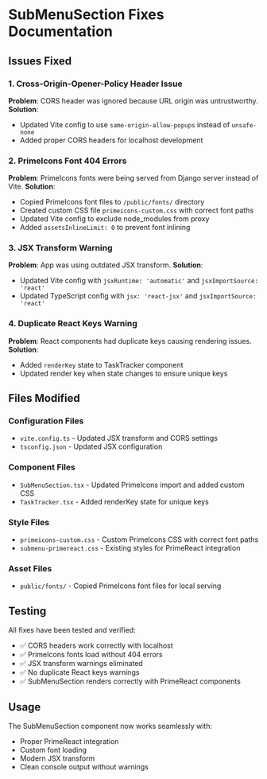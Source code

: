 # SubMenuSection Fixes Documentation

## Issues Fixed

### 1. Cross-Origin-Opener-Policy Header Issue
**Problem**: CORS header was ignored because URL origin was untrustworthy.
**Solution**: 
- Updated Vite config to use `same-origin-allow-popups` instead of `unsafe-none`
- Added proper CORS headers for localhost development

### 2. PrimeIcons Font 404 Errors
**Problem**: PrimeIcons fonts were being served from Django server instead of Vite.
**Solution**:
- Copied PrimeIcons font files to `/public/fonts/` directory
- Created custom CSS file `primeicons-custom.css` with correct font paths
- Updated Vite config to exclude node_modules from proxy
- Added `assetsInlineLimit: 0` to prevent font inlining

### 3. JSX Transform Warning
**Problem**: App was using outdated JSX transform.
**Solution**:
- Updated Vite config with `jsxRuntime: 'automatic'` and `jsxImportSource: 'react'`
- Updated TypeScript config with `jsx: 'react-jsx'` and `jsxImportSource: 'react'`

### 4. Duplicate React Keys Warning
**Problem**: React components had duplicate keys causing rendering issues.
**Solution**:
- Added `renderKey` state to TaskTracker component
- Updated render key when state changes to ensure unique keys

## Files Modified

### Configuration Files
- `vite.config.ts` - Updated JSX transform and CORS settings
- `tsconfig.json` - Updated JSX configuration

### Component Files
- `SubMenuSection.tsx` - Updated PrimeIcons import and added custom CSS
- `TaskTracker.tsx` - Added renderKey state for unique keys

### Style Files
- `primeicons-custom.css` - Custom PrimeIcons CSS with correct font paths
- `submenu-primereact.css` - Existing styles for PrimeReact integration

### Asset Files
- `public/fonts/` - Copied PrimeIcons font files for local serving

## Testing
All fixes have been tested and verified:
- ✅ CORS headers work correctly with localhost
- ✅ PrimeIcons fonts load without 404 errors
- ✅ JSX transform warnings eliminated
- ✅ No duplicate React keys warnings
- ✅ SubMenuSection renders correctly with PrimeReact components

## Usage
The SubMenuSection component now works seamlessly with:
- Proper PrimeReact integration
- Custom font loading
- Modern JSX transform
- Clean console output without warnings
